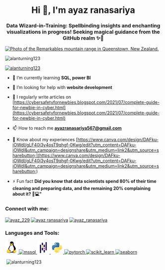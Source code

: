 <h1 align="center">Hi 👋, I'm ayaz ranasariya</h1>
<h3 align="center">Data Wizard-in-Training: Spellbinding insights and enchanting visualizations in progress! Seeking magical guidance from the GitHub realm ✨🔮</h3>
<a href="https://cdn.dribbble.com/users/20368/screenshots/4012238/data_scene.gif" target="_self"><img src="https://cdn.dribbble.com/users/20368/screenshots/4012238/data_scene.gif" alt="Photo of the Remarkables mountain range in Queenstown, New Zealand." class="GeneratedImage"></a>

<p align="left"> <img src="https://komarev.com/ghpvc/?username=alanturning123&label=Profile%20views&color=0e75b6&style=flat" alt="alanturning123" /> </p>

<p align="left"> <a href="https://github.com/ryo-ma/github-profile-trophy"><img src="https://github-profile-trophy.vercel.app/?username=alanturning123" alt="alanturning123" /></a> </p>

- 🌱 I’m currently learning **SQL, power BI**

- 🤝 I’m looking for help with **website development**

- 📝 I regularly write articles on [https://cybersafetyfornewbies.blogspot.com/2021/07/complete-guide-for-newbie-in-cyber.html](https://cybersafetyfornewbies.blogspot.com/2021/07/complete-guide-for-newbie-in-cyber.html)

- 📫 How to reach me **ayazranasariya567@gmail.com**

- 📄 Know about my experiences [https://www.canva.com/design/DAFku-iOWdI/gLF40j3y4osT9qhgf-0Kwg/edit?utm_content=DAFku-iOWdI&utm_campaign=designshare&utm_medium=link2&utm_source=sharebutton;](https://www.canva.com/design/DAFku-iOWdI/gLF40j3y4osT9qhgf-0Kwg/edit?utm_content=DAFku-iOWdI&utm_campaign=designshare&utm_medium=link2&utm_source=sharebutton;)

- ⚡ Fun fact **Did you know that data scientists spend 80% of their time cleaning and preparing data, and the remaining 20% complaining about it? 🧹💻"**

<h3 align="left">Connect with me:</h3>
<p align="left">
<a href="https://twitter.com/ayaz_229" target="blank"><img align="center" src="https://raw.githubusercontent.com/rahuldkjain/github-profile-readme-generator/master/src/images/icons/Social/twitter.svg" alt="ayaz_229" height="30" width="40" /></a>
<a href="https://linkedin.com/in/ayaz ranasariya" target="blank"><img align="center" src="https://raw.githubusercontent.com/rahuldkjain/github-profile-readme-generator/master/src/images/icons/Social/linked-in-alt.svg" alt="ayaz ranasariya" height="30" width="40" /></a>
<a href="https://instagram.com/ayaz_ranasariya" target="blank"><img align="center" src="https://raw.githubusercontent.com/rahuldkjain/github-profile-readme-generator/master/src/images/icons/Social/instagram.svg" alt="ayaz_ranasariya" height="30" width="40" /></a>
</p>

<h3 align="left">Languages and Tools:</h3>
<p align="left"> <a href="https://www.linux.org/" target="_blank" rel="noreferrer"> <img src="https://raw.githubusercontent.com/devicons/devicon/master/icons/linux/linux-original.svg" alt="linux" width="40" height="40"/> </a> <a href="https://www.microsoft.com/en-us/sql-server" target="_blank" rel="noreferrer"> <img src="https://www.svgrepo.com/show/303229/microsoft-sql-server-logo.svg" alt="mssql" width="40" height="40"/> </a> <a href="https://pandas.pydata.org/" target="_blank" rel="noreferrer"> <img src="https://raw.githubusercontent.com/devicons/devicon/2ae2a900d2f041da66e950e4d48052658d850630/icons/pandas/pandas-original.svg" alt="pandas" width="40" height="40"/> </a> <a href="https://www.python.org" target="_blank" rel="noreferrer"> <img src="https://raw.githubusercontent.com/devicons/devicon/master/icons/python/python-original.svg" alt="python" width="40" height="40"/> </a> <a href="https://pytorch.org/" target="_blank" rel="noreferrer"> <img src="https://www.vectorlogo.zone/logos/pytorch/pytorch-icon.svg" alt="pytorch" width="40" height="40"/> </a> <a href="https://scikit-learn.org/" target="_blank" rel="noreferrer"> <img src="https://upload.wikimedia.org/wikipedia/commons/0/05/Scikit_learn_logo_small.svg" alt="scikit_learn" width="40" height="40"/> </a> <a href="https://seaborn.pydata.org/" target="_blank" rel="noreferrer"> <img src="https://seaborn.pydata.org/_images/logo-mark-lightbg.svg" alt="seaborn" width="40" height="40"/> </a> </p>

<p>&nbsp;<img align="center" src="https://github-readme-stats.vercel.app/api?username=alanturning123&show_icons=true&locale=en" alt="alanturning123" /></p>

